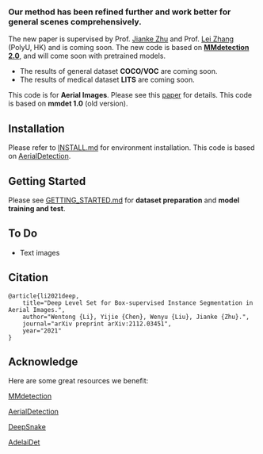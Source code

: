 ### Our method has been refined further and work better for general scenes comprehensively.  

The new paper is supervised by Prof. [Jianke Zhu](https://scholar.google.com/citations?user=SC-WmzwAAAAJ&hl=zh-CN&oi=ao) and Prof. [Lei Zhang](https://scholar.google.com/citations?user=tAK5l1IAAAAJ&hl=zh-CN&oi=ao) (PolyU, HK)
and is coming soon. The new code is based on **[MMdetection 2.0](https://github.com/open-mmlab/mmdetection)**, and will come soon with pretrained models. 

  * The results of general dataset **COCO/VOC** are coming soon.
  * The results of medical dataset **LITS** are coming soon.

This code is for **Aerial Images**. Please see this [paper](https://arxiv.org/pdf/2112.03451.pdf) for details. This code is based on **mmdet 1.0** (old version). 

## Installation
Please refer to [INSTALL.md](https://github.com/LiWentomng/boxlevelset/blob/main/INSTALL.md) for environment installation. This code is based on [AerialDetection](https://github.com/dingjiansw101/AerialDetection). 


## Getting Started
Please see [GETTING_STARTED.md](https://github.com/LiWentomng/boxlevelset/blob/main/GETTING_STARTED.md) for **dataset preparation** and **model training and test**. 

## To Do
* Text images


## Citation 

```shell
@article{li2021deep,
	title="Deep Level Set for Box-supervised Instance Segmentation in Aerial Images.",
	author="Wentong {Li}, Yijie {Chen}, Wenyu {Liu}, Jianke {Zhu}.",
	journal="arXiv preprint arXiv:2112.03451",
	year="2021"
}

```


## Acknowledge
Here are some great resources we benefit:

[MMdetection](https://github.com/open-mmlab/mmdetection)

[AerialDetection](https://github.com/dingjiansw101/AerialDetection)

[DeepSnake](https://github.com/zju3dv/snake)

[AdelaiDet](https://github.com/aim-uofa/AdelaiDet)


